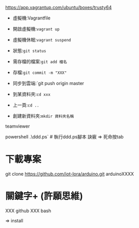 https://app.vagrantup.com/ubuntu/boxes/trusty64

* 虛擬機:Vagrantfile
* 開啟虛擬機:`vagrant up`
* 虛擬機休眠:`vagrant suspend`

* 狀態:`git status`
* 需存檔的檔案:`git add 檔名`
* 存檔:`git commit -m "XXX"`
* 同步到雲端:`git push origin master

* 到某資料夾:`cd xxx` 
* 上一頁:`cd ..` 
* 創建新資料夾:`mkdir 資料夾名稱`

teamviewer

powershell .\ddd.ps` # 執行ddd.ps腳本
訣竅 => 死命按tab


# 下載專案
git clone https://github.com/iot-lora/arduino.git arduinoXXXX

# 關鍵字+ (許願思維)
XXX github 
XXX bash


=> install 

